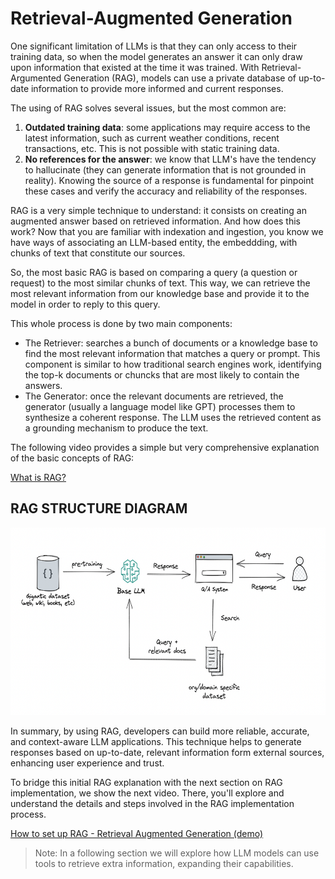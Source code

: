# Retrieval-Augmented Generation

One significant limitation of LLMs is that they can only access to their training data, so when the model generates an answer it can only draw upon information that existed at the time it was trained. With Retrieval-Argumented Generation (RAG), models can use a private database of up-to-date information to provide more informed and current responses.

The using of RAG solves several issues, but the most common are:
1. **Outdated training data**: some applications may require access to the latest information, such as current weather conditions, recent transactions, etc. This is not possible with static training data.
2. **No references for the answer**: we know that LLM's have the tendency to hallucinate (they can generate information that is not grounded in reality). Knowing the source of a response is fundamental for pinpoint these cases and verify the accuracy and reliability of the responses.

RAG is a very simple technique to understand: it consists on creating an augmented answer based on retrieved information. And how does this work? Now that you are familiar with indexation and ingestion, you know we have ways of associating an LLM-based entity, the embeddding, with chunks of text that constitute our sources. 

So, the most basic RAG is based on comparing a query (a question or request) to the most similar chunks of text. This way, we can retrieve the most relevant information from our knowledge base and provide it to the model in order to reply to this query. 

This whole process is done by two main components:
- The Retriever: searches a bunch of documents or a knowledge base to find the most relevant information that matches a query or prompt. This component is similar to how traditional search engines work, identifying the top-k documents or chuncks that are most likely to contain the answers.
- The Generator: once the relevant documents are retrieved, the generator (usually a language model like GPT) processes them to synthesize a coherent response. The LLM uses the retrieved content as a grounding mechanism to produce the text.

The following video provides a simple but very comprehensive explanation of the basic concepts of RAG:

[What is RAG?](https://www.youtube.com/watch?v=aywZrzNaKjs)

## RAG STRUCTURE DIAGRAM

<img src="../images/Jq9bEbitg1Pv4oASwEQwJg.png" alt="" width="650" height="300">

In summary, by using RAG, developers can build more reliable, accurate, and context-aware LLM applications. This technique helps to generate responses based on up-to-date, relevant information form external sources, enhancing user experience and trust.

To bridge this initial RAG explanation with the next section on RAG implementation, we show the next video. There, you'll explore and understand the details and steps involved in the RAG implementation process. 

 [How to set up RAG - Retrieval Augmented Generation (demo)](https://www.youtube.com/watch?v=P8tOjiYEFqU)
 
> Note: In a following section we will explore how LLM models can use tools to retrieve extra information, expanding their capabilities.